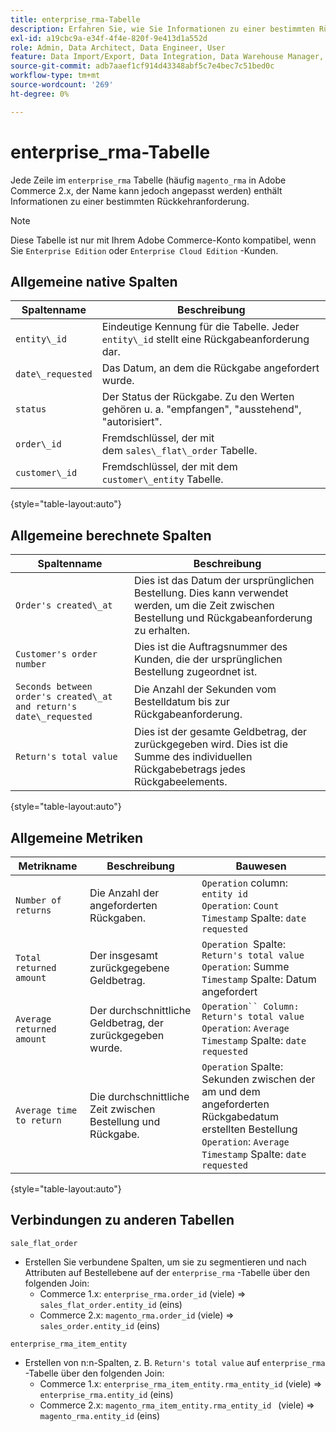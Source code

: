 ```yaml
---
title: enterprise_rma-Tabelle
description: Erfahren Sie, wie Sie Informationen zu einer bestimmten Rückgabeanforderung analysieren.
exl-id: a19cbc9a-e34f-4f4e-820f-9e413d1a552d
role: Admin, Data Architect, Data Engineer, User
feature: Data Import/Export, Data Integration, Data Warehouse Manager, Commerce Tables
source-git-commit: adb7aaef1cf914d43348abf5c7e4bec7c51bed0c
workflow-type: tm+mt
source-wordcount: '269'
ht-degree: 0%

---
```


# enterprise_rma-Tabelle

Jede Zeile im `enterprise_rma` Tabelle (häufig `magento_rma` in Adobe Commerce 2.x, der Name kann jedoch angepasst werden) enthält Informationen zu einer bestimmten Rückkehranforderung.

>[!NOTE]
>
>Diese Tabelle ist nur mit Ihrem Adobe Commerce-Konto kompatibel, wenn Sie `Enterprise Edition` oder `Enterprise Cloud Edition` -Kunden.

## Allgemeine native Spalten

| **Spaltenname** | **Beschreibung** |
|---|---|
| `entity\_id` | Eindeutige Kennung für die Tabelle. Jeder `entity\_id` stellt eine Rückgabeanforderung dar. |
| `date\_requested` | Das Datum, an dem die Rückgabe angefordert wurde. |
| `status` | Der Status der Rückgabe. Zu den Werten gehören u. a. &quot;empfangen&quot;, &quot;ausstehend&quot;, &quot;autorisiert&quot;. |
| `order\_id` | Fremdschlüssel, der mit dem `sales\_flat\_order` Tabelle. |
| `customer\_id` | Fremdschlüssel, der mit dem `customer\_entity` Tabelle. |

{style="table-layout:auto"}

## Allgemeine berechnete Spalten

| **Spaltenname** | **Beschreibung** |
|---|---|
| `Order's created\_at` | Dies ist das Datum der ursprünglichen Bestellung. Dies kann verwendet werden, um die Zeit zwischen Bestellung und Rückgabeanforderung zu erhalten. |
| `Customer's order number` | Dies ist die Auftragsnummer des Kunden, die der ursprünglichen Bestellung zugeordnet ist. |
| `Seconds between order's created\_at and return's date\_requested` | Die Anzahl der Sekunden vom Bestelldatum bis zur Rückgabeanforderung. |
| `Return's total value` | Dies ist der gesamte Geldbetrag, der zurückgegeben wird. Dies ist die Summe des individuellen Rückgabebetrags jedes Rückgabeelements. |

{style="table-layout:auto"}

## Allgemeine Metriken

| **Metrikname** | **Beschreibung** | **Bauwesen** |
|---|---|---|
| `Number of returns` | Die Anzahl der angeforderten Rückgaben. | `Operation` column: `entity id`<br>`Operation`: `Count`<br>`Timestamp` Spalte: `date requested` |
| `Total returned amount` | Der insgesamt zurückgegebene Geldbetrag. | `Operation `Spalte: `Return's total value`<br>`Operation`: Summe<br>`Timestamp` Spalte: Datum angefordert |
| `Average returned amount` | Der durchschnittliche Geldbetrag, der zurückgegeben wurde. | `Operation`` Column: Return's total value`<br>`Operation`: `Average`<br>`Timestamp` Spalte: `date requested` |
| `Average time to return` | Die durchschnittliche Zeit zwischen Bestellung und Rückgabe. | `Operation` Spalte: Sekunden zwischen der am und dem angeforderten Rückgabedatum erstellten Bestellung<br>`Operation`: `Average`<br>`Timestamp` Spalte: `date requested` |

{style="table-layout:auto"}

## Verbindungen zu anderen Tabellen

`sale_flat_order`

* Erstellen Sie verbundene Spalten, um sie zu segmentieren und nach Attributen auf Bestellebene auf der `enterprise_rma` -Tabelle über den folgenden Join:
   * Commerce 1.x: `enterprise_rma.order_id` (viele) => `sales_flat_order.entity_id` (eins)
   * Commerce 2.x: `magento_rma.order_id` (viele) => `sales_order.entity_id` (eins)

`enterprise_rma_item_entity`

* Erstellen von n:n-Spalten, z. B. `Return's total value` auf `enterprise_rma` -Tabelle über den folgenden Join:
   * Commerce 1.x: `enterprise_rma_item_entity.rma_entity_id` (viele) => `enterprise_rma.entity_id` (eins)
   * Commerce 2.x: `magento_rma_item_entity.rma_entity_id ` (viele) => `magento_rma.entity_id` (eins)

